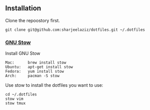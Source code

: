 ## Installation
Clone the repoostory first.
```
git clone git@github.com:sharjeelaziz/dotfiles.git ~/.dotfiles
```

### [GNU Stow](https://www.gnu.org/software/stow/)

Install GNU Stow

    Mac:      brew install stow
    Ubuntu:   apt-get install stow
    Fedora:   yum install stow
    Arch:     pacman -S stow

Use stow to install the dotfiles you want to use:

    cd ~/.dotfiles
    stow vim
    stow tmux
